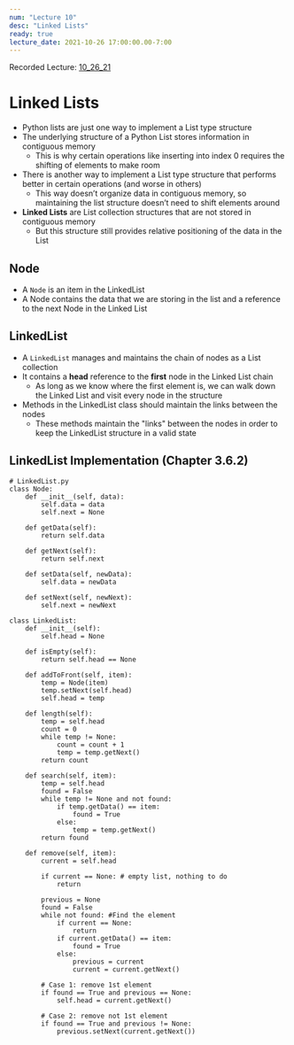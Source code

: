 ```yaml
---
num: "Lecture 10"
desc: "Linked Lists"
ready: true
lecture_date: 2021-10-26 17:00:00.00-7:00
---
```


Recorded Lecture: [10_26_21](https://drive.google.com/file/d/1iE-8FBytEzhdk-SExDJHC8nK1JlTHrzD/view?usp=sharing)

# Linked Lists

* Python lists are just one way to implement a List type structure
* The underlying structure of a Python List stores information in contiguous memory
	* This is why certain operations like inserting into index 0 requires the shifting of elements to make room
* There is another way to implement a List type structure that performs better in certain operations (and worse in others)
	* This way doesn’t organize data in contiguous memory, so maintaining the list structure doesn’t need to shift elements around
* **Linked Lists** are List collection structures that are not stored in contiguous memory
	* But this structure still provides relative positioning of the data in the List

## Node

* A `Node` is an item in the LinkedList
* A Node contains the data that we are storing in the list and a reference to the next Node in the Linked List

## LinkedList

* A `LinkedList` manages and maintains the chain of nodes as a List collection
* It contains a **head** reference to the **first** node in the Linked List chain
	* As long as we know where the first element is, we can walk down the Linked List and visit every node in the structure
* Methods in the LinkedList class should maintain the links between the nodes
	* These methods maintain the "links" between the nodes in order to keep the LinkedList structure in a valid state

## LinkedList Implementation (Chapter 3.6.2)

```
# LinkedList.py
class Node:
	def __init__(self, data):
		self.data = data
		self.next = None

	def getData(self):
		return self.data

	def getNext(self):
		return self.next

	def setData(self, newData):
		self.data = newData

	def setNext(self, newNext):
		self.next = newNext

class LinkedList:
	def __init__(self):
		self.head = None

	def isEmpty(self):
		return self.head == None

	def addToFront(self, item):
		temp = Node(item)
		temp.setNext(self.head)
		self.head = temp

	def length(self):
		temp = self.head
		count = 0
		while temp != None:
			count = count + 1
			temp = temp.getNext()
		return count

	def search(self, item):
		temp = self.head
		found = False
		while temp != None and not found:
			if temp.getData() == item:
				found = True
			else:
				temp = temp.getNext()
		return found

	def remove(self, item):
		current = self.head
		
		if current == None: # empty list, nothing to do
			return

		previous = None
		found = False
		while not found: #Find the element
			if current == None:
				return
			if current.getData() == item:
				found = True
			else:
				previous = current
				current = current.getNext()

		# Case 1: remove 1st element
		if found == True and previous == None:
			self.head = current.getNext()
		
		# Case 2: remove not 1st element
		if found == True and previous != None:
			previous.setNext(current.getNext())
```
